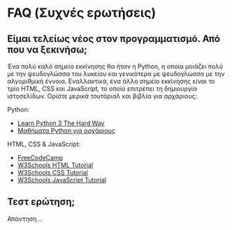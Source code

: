 # FAQ (Συχνές ερωτήσεις)

## Είμαι τελείως νέος στον προγραμματισμό. Από που να ξεκινήσω;
Ένα πολύ καλό σημείο εκκίνησης θα ήταν η Python, η οποία μοιάζει πολύ με την ψευδογλώσσα του λυκείου και
γενικότερα με ψευδογλώσσα με την αλγοριθμική έννοια. Εναλλακτικά, ένα άλλο σημείο εκκίνησης είναι το τρίο HTML, CSS
και JavaScript, το οποίο επιτρέπει τη δημιουργία ιστοσελίδων. Ορίστε μερικά τουτόριαλ και βιβλία για αρχάριους:

Python:

- [Learn Python 3 The Hard Way](https://learnpythonthehardway.org/python3/)
- [Μαθήματα Python για αρχάριους](https://www.youtube.com/watch?v=fXAPSUtK43Q)

HTML, CSS & JavaScript:

- [FreeCodeCamp](https://www.freecodecamp.org/)
- [W3Schools HTML Tutorial](https://www.w3schools.com/html/default.asp)
- [W3Schools CSS Tutorial](https://www.w3schools.com/css/default.asp)
- [W3Schools JavaScript Tutorial](https://www.w3schools.com/js/default.asp)


## Τεστ ερώτηση;
Απάντηση...
